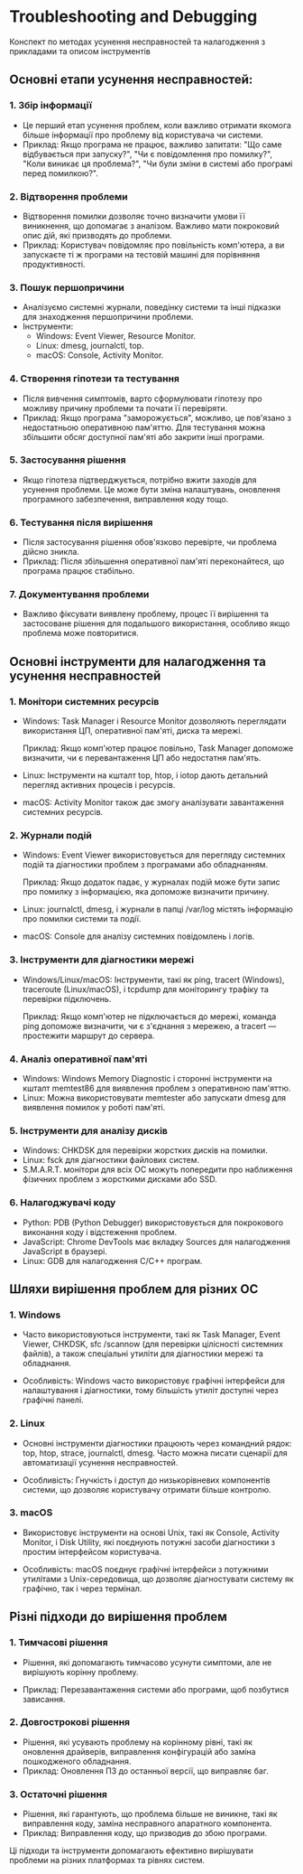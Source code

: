 # Troubleshooting and Debugging
Конспект по методах усунення несправностей та налагодження з прикладами та описом інструментів

## Основні етапи усунення несправностей:
### 1. Збір інформації

- Це перший етап усунення проблем, коли важливо отримати якомога більше інформації про проблему від користувача чи системи.
- Приклад: Якщо програма не працює, важливо запитати: "Що саме відбувається при запуску?", "Чи є повідомлення про помилку?", "Коли виникає ця проблема?", "Чи були зміни в системі або програмі перед помилкою?".

### 2. Відтворення проблеми

- Відтворення помилки дозволяє точно визначити умови її виникнення, що допомагає з аналізом. Важливо мати покроковий опис дій, які призводять до проблеми.
- Приклад: Користувач повідомляє про повільність комп'ютера, а ви запускаєте ті ж програми на тестовій машині для порівняння продуктивності.

### 3. Пошук першопричини

- Аналізуємо системні журнали, поведінку системи та інші підказки для знаходження першопричини проблеми.
- Інструменти:
   - Windows: Event Viewer, Resource Monitor.
   - Linux: dmesg, journalctl, top.
   - macOS: Console, Activity Monitor.

### 4. Створення гіпотези та тестування

- Після вивчення симптомів, варто сформулювати гіпотезу про можливу причину проблеми та почати її перевіряти.
- Приклад: Якщо програма "заморожується", можливо, це пов'язано з недостатньою оперативною пам'яттю. Для тестування можна збільшити обсяг доступної пам'яті або закрити інші програми.

### 5. Застосування рішення

- Якщо гіпотеза підтверджується, потрібно вжити заходів для усунення проблеми. Це може бути зміна налаштувань, оновлення програмного забезпечення, виправлення коду тощо.

### 6. Тестування після вирішення

- Після застосування рішення обов'язково перевірте, чи проблема дійсно зникла.
- Приклад: Після збільшення оперативної пам'яті переконайтеся, що програма працює стабільно.

### 7. Документування проблеми

- Важливо фіксувати виявлену проблему, процес її вирішення та застосоване рішення для подальшого використання, особливо якщо проблема може повторитися.

## Основні інструменти для налагодження та усунення несправностей
### 1. Монітори системних ресурсів

- Windows: Task Manager і Resource Monitor дозволяють переглядати використання ЦП, оперативної пам'яті, диска та мережі.

   Приклад: Якщо комп'ютер працює повільно, Task Manager допоможе визначити, чи є перевантаження ЦП або недостатня пам'ять.
- Linux: Інструменти на кшталт top, htop, і iotop дають детальний перегляд активних процесів і ресурсів.
- macOS: Activity Monitor також дає змогу аналізувати завантаження системних ресурсів.

### 2. Журнали подій

- Windows: Event Viewer використовується для перегляду системних подій та діагностики проблем з програмами або обладнанням.

    Приклад: Якщо додаток падає, у журналах подій може бути запис про помилку з інформацією, яка допоможе визначити причину.
- Linux: journalctl, dmesg, і журнали в папці /var/log містять інформацію про помилки системи та події.
- macOS: Console для аналізу системних повідомлень і логів.

### 3. Інструменти для діагностики мережі

- Windows/Linux/macOS: Інструменти, такі як ping, tracert (Windows), traceroute (Linux/macOS), і tcpdump для моніторингу трафіку та перевірки підключень.

   Приклад: Якщо комп'ютер не підключається до мережі, команда ping допоможе визначити, чи є з'єднання з мережею, а tracert — простежити маршрут до сервера.

### 4. Аналіз оперативної пам'яті

- Windows: Windows Memory Diagnostic і сторонні інструменти на кшталт memtest86 для виявлення проблем з оперативною пам'яттю.
- Linux: Можна використовувати memtester або запускати dmesg для виявлення помилок у роботі пам'яті.

### 5. Інструменти для аналізу дисків

- Windows: CHKDSK для перевірки жорстких дисків на помилки.
- Linux: fsck для діагностики файлових систем.
- S.M.A.R.T. монітори для всіх ОС можуть попередити про наближення фізичних проблем з жорсткими дисками або SSD.

### 6. Налагоджувачі коду

- Python: PDB (Python Debugger) використовується для покрокового виконання коду і відстеження проблем.
- JavaScript: Chrome DevTools має вкладку Sources для налагодження JavaScript в браузері.
- Linux: GDB для налагодження C/C++ програм.

## Шляхи вирішення проблем для різних ОС
### 1. Windows

- Часто використовуються інструменти, такі як Task Manager, Event Viewer, CHKDSK, sfc /scannow (для перевірки цілісності системних файлів), а також спеціальні утиліти для діагностики мережі та обладнання.

- Особливість: Windows часто використовує графічні інтерфейси для налаштування і діагностики, тому більшість утиліт доступні через графічні панелі.

### 2. Linux

- Основні інструменти діагностики працюють через командний рядок: top, htop, strace, journalctl, dmesg. Часто можна писати сценарії для автоматизації усунення несправностей.

- Особливість: Гнучкість і доступ до низькорівневих компонентів системи, що дозволяє користувачу отримати більше контролю.

### 3. macOS

- Використовує інструменти на основі Unix, такі як Console, Activity Monitor, і Disk Utility, які поєднують потужні засоби діагностики з простим інтерфейсом користувача.

- Особливість: macOS поєднує графічні інтерфейси з потужними утилітами з Unix-середовища, що дозволяє діагностувати систему як графічно, так і через термінал.

## Різні підходи до вирішення проблем
### 1. Тимчасові рішення

- Рішення, які допомагають тимчасово усунути симптоми, але не вирішують корінну проблему.

- Приклад: Перезавантаження системи або програми, щоб позбутися зависання.

### 2. Довгострокові рішення

- Рішення, які усувають проблему на корінному рівні, такі як оновлення драйверів, виправлення конфігурацій або заміна пошкодженого обладнання.
- Приклад: Оновлення ПЗ до останньої версії, що виправляє баг.

### 3. Остаточні рішення

- Рішення, які гарантують, що проблема більше не виникне, такі як виправлення коду, заміна несправного апаратного компонента.
- Приклад: Виправлення коду, що призводив до збою програми.

Ці підходи та інструменти допомагають ефективно вирішувати проблеми на різних платформах та рівнях систем.
